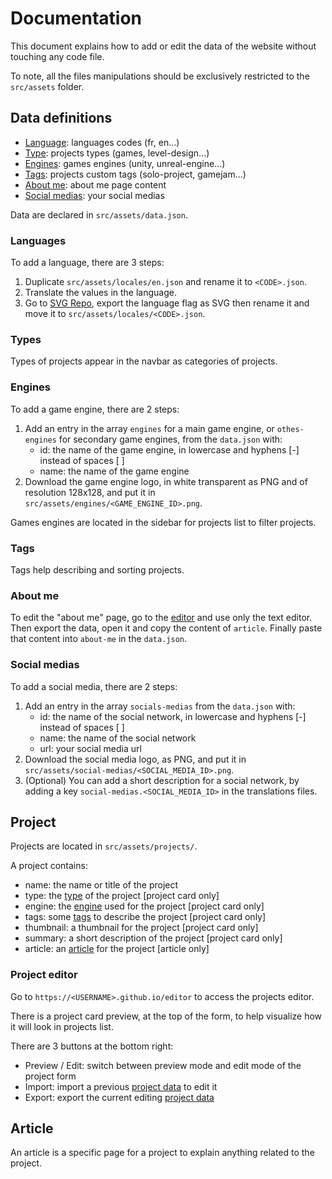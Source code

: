 # Documentation

This document explains how to add or edit the data of the website without touching any code file.

To note, all the files manipulations should be exclusively restricted to the `src/assets` folder.

## Data definitions

- [Language](#Languages): languages codes (fr, en...)
- [Type](#Types): projects types (games, level-design...)
- [Engines](#Engines): games engines (unity, unreal-engine...)
- [Tags](#Tags): projects custom tags (solo-project, gamejam...)
- [About me](<#About me>): about me page content
- [Social medias](<#Social medias>): your social medias

Data are declared in `src/assets/data.json`.

### Languages

To add a language, there are 3 steps:

1. Duplicate `src/assets/locales/en.json` and rename it to `<CODE>.json`.
2. Translate the values in the language.
3. Go to [SVG Repo](https://www.svgrepo.com/vectors/flag/multicolor/), export the language flag as SVG then rename it and move it to `src/assets/locales/<CODE>.json`.

### Types

Types of projects appear in the navbar as categories of projects.

### Engines

To add a game engine, there are 2 steps:

1. Add an entry in the array `engines` for a main game engine, or `othes-engines` for secondary game engines, from the `data.json` with:
   - id: the name of the game engine, in lowercase and hyphens [-] instead of spaces [ ]
   - name: the name of the game engine
2. Download the game engine logo, in white transparent as PNG and of resolution 128x128, and put it in `src/assets/engines/<GAME_ENGINE_ID>.png`.

Games engines are located in the sidebar for projects list to filter projects.

### Tags

Tags help describing and sorting projects.

### About me

To edit the "about me" page, go to the [editor](<#Project editor>) and use only the text editor. Then export the data, open it and copy the content of `article`. Finally paste that content into `about-me` in the `data.json`.

### Social medias

To add a social media, there are 2 steps:

1. Add an entry in the array `socials-medias` from the `data.json` with:
   - id: the name of the social network, in lowercase and hyphens [-] instead of spaces [ ]
   - name: the name of the social network
   - url: your social media url
2. Download the social media logo, as PNG, and put it in `src/assets/social-medias/<SOCIAL_MEDIA_ID>.png`.
3. (Optional) You can add a short description for a social network, by adding a key `social-medias.<SOCIAL_MEDIA_ID>` in the translations files.

## Project

Projects are located in `src/assets/projects/`.

A project contains:

- name: the name or title of the project
- type: the [type](#Types) of the project [project card only]
- engine: the [engine](#Engines) used for the project [project card only]
- tags: some [tags](#Tags) to describe the project [project card only]
- thumbnail: a thumbnail for the project [project card only]
- summary: a short description of the project [project card only]
- article: an [article](#Article) for the project [article only]

### Project editor

Go to `https://<USERNAME>.github.io/editor` to access the projects editor.

There is a project card preview, at the top of the form, to help visualize how it will look in projects list.

There are 3 buttons at the bottom right:

- Preview / Edit: switch between preview mode and edit mode of the project form
- Import: import a previous [project data](#Project) to edit it
- Export: export the current editing [project data](#Project)

## Article

An article is a specific page for a project to explain anything related to the project.
